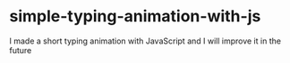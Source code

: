 # simple-typing-animation-with-js


I made a short typing animation with JavaScript and I will improve it in the future 
 
 


